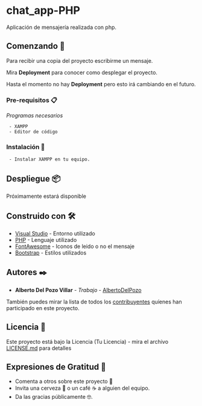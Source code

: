 # chat_app-PHP

Aplicación de mensajería realizada con php.

## Comenzando 🚀

Para recibir una copia del proyecto escribirme un mensaje.

Mira **Deployment** para conocer como desplegar el proyecto.

Hasta el momento no hay **Deployment** pero esto irá cambiando en el futuro.

### Pre-requisitos 📋

_Programas necesarios_

```
 - XAMPP
 - Editor de código
```

### Instalación 🔧

```
 - Instalar XAMPP en tu equipo.
```

## Despliegue 📦

Próximamente estará disponible

## Construido con 🛠️

* [Visual Studio](https://code.visualstudio.com) - Entorno utilizado
* [PHP](https://www.php.net/manual/es/intro-whatis.php) - Lenguaje utilizado
* [FontAwesome](https://fontawesome.com) - Iconos de leido o no el mensaje
* [Bootstrap](https://getbootstrap.com) - Estilos utilizados

## Autores ✒️

* **Alberto Del Pozo Villar** - *Trabajo* - [AlbertoDelPozo](https://github.com/AlbertoDelPozo)

También puedes mirar la lista de todos los [contribuyentes](https://github.com/your/project/contributors) quíenes han participado en este proyecto. 

## Licencia 📄

Este proyecto está bajo la Licencia (Tu Licencia) - mira el archivo [LICENSE.md](LICENSE.md) para detalles

## Expresiones de Gratitud 🎁

* Comenta a otros sobre este proyecto 📢
* Invita una cerveza 🍺 o un café ☕ a alguien del equipo. 
* Da las gracias públicamente 🤓.